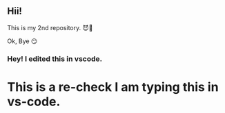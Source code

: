 ## Hii!

This is my 2nd repository. 😈👀

Ok, Bye 😏

### Hey! I edited this in vscode.

# This is a re-check I am typing this in vs-code.
